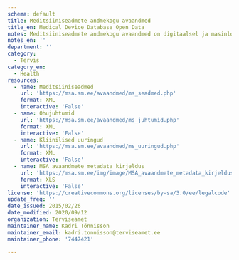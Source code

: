 ```yaml
---
schema: default
title: Meditsiiniseadmete andmekogu avaandmed
title_en: Medical Device Database Open Data
notes: Meditsiiniseadmete andmekogu avaandmed on digitaalsel ja masinloetaval kujul kättesaadavad vastavalt Avaliku teabe seaduse § 28 lg1 p30 ja § 29 lg4. MSA komplekti kuuluvad järgmised andmekomplektid:Kliinilised uuringud, Ohujuhtumid, Meditsiiniseadmed (sh nende tootjad, levitajad ja professionaalsed kasutajad)
notes_en: ''
department: ''
category:
  - Tervis
category_en:
  - Health
resources:
  - name: Meditsiiniseadmed
    url: 'https://msa.sm.ee/avaandmed/ms_seadmed.php'
    format: XML
    interactive: 'False'
  - name: Ohujuhtumid
    url: 'https://msa.sm.ee/avaandmed/ms_juhtumid.php'
    format: XML
    interactive: 'False'
  - name: Kliinilised uuringud
    url: 'https://msa.sm.ee/avaandmed/ms_uuringud.php'
    format: XML
    interactive: 'False'
  - name: MSA avaandmete metadata kirjeldus
    url: 'https://msa.sm.ee/img/image/MSA_avaandmete_metadata_kirjeldus.xls'
    format: XLS
    interactive: 'False'
license: 'https://creativecommons.org/licenses/by-sa/3.0/ee/legalcode'
update_freq: ''
date_issued: 2015/02/26
date_modified: 2020/09/12
organization: Terviseamet
maintainer_name: Kadri Tõnnisson
maintainer_email: kadri.tonnisson@terviseamet.ee
maintainer_phone: '7447421'

---
```

